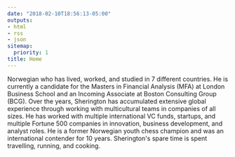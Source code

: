```yaml
---
date: "2018-02-10T18:56:13-05:00"
outputs:
- html
- rss
- json
sitemap:
  priority: 1
title: Home
---
```

Norwegian who has lived, worked, and studied in 7 different countries. He is currently a candidate for the Masters in Financial Analysis (MFA) at London Business School and an Incoming Associate at Boston Consulting Group (BCG). Over the years, Sherington has accumulated extensive global experience through working with multicultural teams in companies of all sizes. He has worked with multiple international VC funds, startups, and multiple Fortune 500 companies in innovation, business development, and analyst roles. He is a former Norwegian youth chess champion and was an international contender for 10 years. Sherington's spare time is spent travelling, running, and cooking. 


